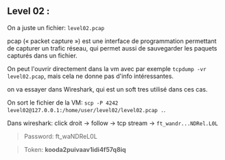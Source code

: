 ## **Level 02 :**

On a juste un fichier: `level02.pcap`

pcap (« packet capture ») est une interface de programmation permettant de capturer un trafic réseau, qui permet aussi de sauvegarder les paquets capturés dans un fichier.

On peut l'ouvrir directement dans la vm avec par exemple `tcpdump -vr level02.pcap`, mais cela ne donne pas d'info intéressantes.

on va essayer dans Wireshark, qui est un soft tres utilisé dans ces cas.

On sort le fichier de la VM: `scp -P 4242 level02@127.0.0.1:/home/user/level02/level02.pcap .`.

Dans wireshark: click droit -> follow -> tcp stream -> `ft_wandr...NDRel.L0L`

> Password:  ft_waNDReL0L

> Token: **kooda2puivaav1idi4f57q8iq**
